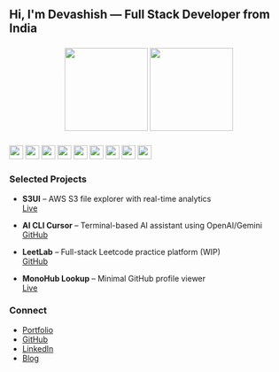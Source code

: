 <h2 align="left">Hi, I'm Devashish — Full Stack Developer from India</h2>

###

<div align="center">
  <img src="https://github-readme-stats.vercel.app/api?username=de5ash1zh&hide_title=true&hide_rank=true&show_icons=true&include_all_commits=true&count_private=true&theme=default&hide_border=true" height="150" />
  <img src="https://github-readme-stats.vercel.app/api/top-langs?username=de5ash1zh&layout=compact&langs_count=6&hide_title=true&theme=default&hide_border=true" height="150" />
</div>

###

<div align="left">
  <img src="https://cdn.jsdelivr.net/gh/devicons/devicon/icons/javascript/javascript-original.svg" height="25" />
  <img src="https://cdn.jsdelivr.net/gh/devicons/devicon/icons/typescript/typescript-original.svg" height="25" />
  <img src="https://cdn.jsdelivr.net/gh/devicons/devicon/icons/react/react-original.svg" height="25" />
  <img src="https://cdn.jsdelivr.net/gh/devicons/devicon/icons/nextjs/nextjs-original.svg" height="25" />
  <img src="https://cdn.jsdelivr.net/gh/devicons/devicon/icons/nodejs/nodejs-original.svg" height="25" />
  <img src="https://cdn.jsdelivr.net/gh/devicons/devicon/icons/postgresql/postgresql-original.svg" height="25" />
  <img src="https://cdn.jsdelivr.net/gh/devicons/devicon/icons/docker/docker-original.svg" height="25" />
  <img src="https://cdn.jsdelivr.net/gh/devicons/devicon/icons/linux/linux-original.svg" height="25" />
  <img src="https://cdn.jsdelivr.net/gh/devicons/devicon/icons/java/java-original.svg" height="25" />
</div>

###

### Selected Projects
- **S3UI** – AWS S3 file explorer with real-time analytics  
  [Live](https://s3ui.onrender.com)

- **AI CLI Cursor** – Terminal-based AI assistant using OpenAI/Gemini  
  [GitHub](https://github.com/de5ash1zh/customCLIcursor)

- **LeetLab** – Full-stack Leetcode practice platform (WIP)  
  [GitHub](https://github.com/de5ash1zh/desileetcode)

- **MonoHub Lookup** – Minimal GitHub profile viewer  
  [Live](https://monohub-weld.vercel.app)

###

### Connect
- [Portfolio](https://de5ash1zh.vercel.app)
- [GitHub](https://github.com/de5ash1zh)
- [LinkedIn](https://linkedin.com/in/dxtndrkx)
- [Blog](https://de5ash1zh.hashnode.dev)
